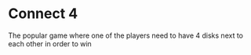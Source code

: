 # Connect 4
The popular game where one of the players need to have 4 disks next to each other in order to win
